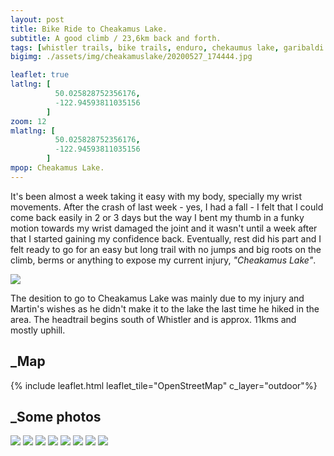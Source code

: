 ```yaml
---
layout: post
title: Bike Ride to Cheakamus Lake.
subtitle: A good climb / 23,6km back and forth. 
tags: [whistler trails, bike trails, enduro, chekaumus lake, garibaldi national park]
bigimg: ./assets/img/cheakamuslake/20200527_174444.jpg

leaflet: true
latlng: [
          50.025828752356176,
          -122.94593811035156
        ]
zoom: 12
mlatlng: [
          50.025828752356176,
          -122.94593811035156
        ]
mpop: Cheakamus Lake.
---
```

It's been almost a week taking it easy with my body, specially my wrist movements. After the crash of last week - yes, I had a fall - I felt that I could come back easily in 2 or 3 days but the way I bent my thumb in a funky motion towards my wrist damaged the joint and it wasn't until a week after that I started gaining my confidence back. 
Eventually, rest did his part and I felt ready to go for an easy but long trail with no jumps and big roots on the climb, berms or anything to expose my current injury, _"Cheakamus Lake"_.

<img src="{{site.baseurl}}/assets/img/cheakamuslake/cheakamustrail.jpg" />

The desition to go to Cheakamus Lake was mainly due to my injury and Martin's wishes as he didn't make it to the lake the last time he hiked in the area. 
The headtrail begins south of Whistler and is approx. 11kms and mostly uphill.

## _Map
{% include leaflet.html leaflet_tile="OpenStreetMap" c_layer="outdoor"%}

## _Some photos
<img src="{{site.baseurl}}/assets/img/cheakamuslake/bigtrees.jpg" />

<img src="{{site.baseurl}}/assets/img/cheakamuslake/pastito.jpg" />

<img src="{{site.baseurl}}/assets/img/cheakamuslake/riohaciaoeste.jpg" />

<img src="{{site.baseurl}}/assets/img/cheakamuslake/martinreturn.jpg" />

<img src="{{site.baseurl}}/assets/img/cheakamuslake/spiderweb.jpg" />

<img src="{{site.baseurl}}/assets/img/cheakamuslake/lagopanorama.jpg" />

<img src="{{site.baseurl}}/assets/img/cheakamuslake/eltronco.jpg" />

<img src="{{site.baseurl}}/assets/img/cheakamuslake/" />
